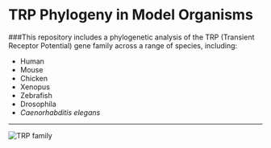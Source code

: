 # TRP Phylogeny in Model Organisms

###This repository includes a phylogenetic analysis of the TRP (Transient Receptor Potential) gene family across a range of species, including:

- Human  
- Mouse  
- Chicken  
- Xenopus  
- Zebrafish  
- Drosophila  
- _Caenorhabditis elegans_
  
----------------------------

![TRP family](![image](https://github.com/user-attachments/assets/60e97f7d-5214-4cfb-b870-58e934d21c27)
)
